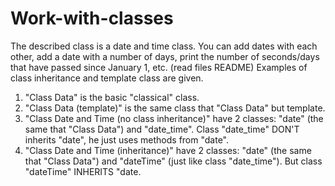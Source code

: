 # Work-with-classes
The described class is a date and time class. You can add dates with each other, add a date with a number of days, print the number of seconds/days that have passed since January 1, etc. (read files README) Examples of class inheritance and template class are given.
1. "Class Data" is the basic "classical" class.
2. "Class Data (template)" is the same class that "Class Data" but template.
3. "Class Date and Time (no class inheritance)" have 2 classes: "date" (the same that "Class Data") and "date_time". Class "date_time" DON'T inherits "date", he just uses methods from "date".
4. "Class Date and Time (inheritance)" have 2 classes: "date" (the same that "Class Data") and "dateTime" (just like class "date_time"). But class "dateTime" INHERITS "date.
